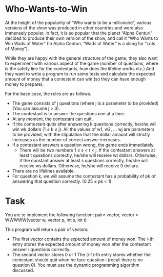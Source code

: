 # Who-Wants-to-Win

  At the height of the popularity of “Who wants to be a millionaire”, various versions of the show was
produced in other countries and were also immensely popular. In fact, it is so popular that the planet
“Alpha Centuri” decided to produce their own version of the show, and call it “Who Wants to Win Wads
of Water” (In Alpha Centuri, “Wads of Water” is a slang for “Lots of Money”).

  While they are happy with the general structure of the game, they also want to experiment with various
aspect of the game (number of questions, where is the safety line for the contestants, how does the
lifeline works etc.) And they want to write a program to run some tests and calculate the expected
amount of money that a contestant can win (so they can have enough money to prepare).

For the base case, the rules are as follows.
- The game consists of j questions (where j is a parameter to be provided) (You can assume j > 3).
- The contestant is to answer the questions one at a time.
- At any moment, the contestant can quit.
- If the contestant quits after answering k questions correctly, he/she will win wk dollars (1 ≤ k ≤ j). All the values of w1, w2, … wj are parameters to be provided, with the stipulation that the dollar amount will strictly increases as the number of correct answer increases.
- If a contestant answers a question wrong, the game ends immediately.
  - There will be two numbers 1 ≤ s < t < j. If the contestant answers at least t questions correctly, he/she will receive wt dollars. Otherwise, if the constant answer at least s questions correctly, he/she will receive ws dollars. Otherwise, he/she will receive 0 dollars.
- There are no lifelines available.
- For question k, we will assume the contestant has a probability of pk of answering that question
correctly. (0.25 ≤ pk < 1)

# Task

You are to implement the following function:
pair< vector<float>, vector<int> > WWWWW(vector<float> w, vector<float> p, int s, int t)

This program will return a pair of vectors:
- The first vector contains the expected amount of money won. The i-th entry stores the expected amount of money won after the contestant answer i questions correctly.
- The second vector stores 0 or 1 The (i-1)-th entry stores whether the contestant should quit when he face question i (recall there is no question 0). You must use the dynamic programming algorithm discussed.
